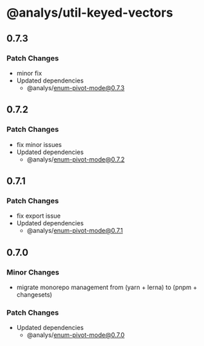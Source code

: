 # @analys/util-keyed-vectors

## 0.7.3

### Patch Changes

- minor fix
- Updated dependencies
  - @analys/enum-pivot-mode@0.7.3

## 0.7.2

### Patch Changes

- fix minor issues
- Updated dependencies
  - @analys/enum-pivot-mode@0.7.2

## 0.7.1

### Patch Changes

- fix export issue
- Updated dependencies
  - @analys/enum-pivot-mode@0.7.1

## 0.7.0

### Minor Changes

- migrate monorepo management from (yarn + lerna) to (pnpm + changesets)

### Patch Changes

- Updated dependencies
  - @analys/enum-pivot-mode@0.7.0
